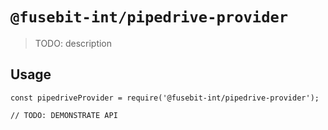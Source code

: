 # `@fusebit-int/pipedrive-provider`

> TODO: description

## Usage

```
const pipedriveProvider = require('@fusebit-int/pipedrive-provider');

// TODO: DEMONSTRATE API
```
